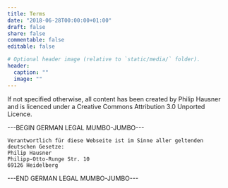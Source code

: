 ```yaml
---
title: Terms
date: "2018-06-28T00:00:00+01:00"
draft: false
share: false
commentable: false
editable: false

# Optional header image (relative to `static/media/` folder).
header:
  caption: ""
  image: ""
---
```


If not specified otherwise, all content has been created by Philip Hausner and is licenced under a Creative Commons Attribution 3.0 Unported Licence.

---BEGIN GERMAN LEGAL MUMBO-JUMBO---
    
    Verantwortlich für diese Webseite ist im Sinne aller geltenden deutschen Gesetze:
    Philip Hausner
    Philipp-Otto-Runge Str. 10
    69126 Heidelberg
    
---END GERMAN LEGAL MUMBO-JUMBO---
